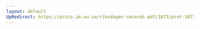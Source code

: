 ```yaml
---
layout: default
UpRedirect: https://pruto.im.uu.se/riksdagen-records-pdf/1873/prot-1873--ak--125/prot-1873--ak--125_008.pdf
---
```

